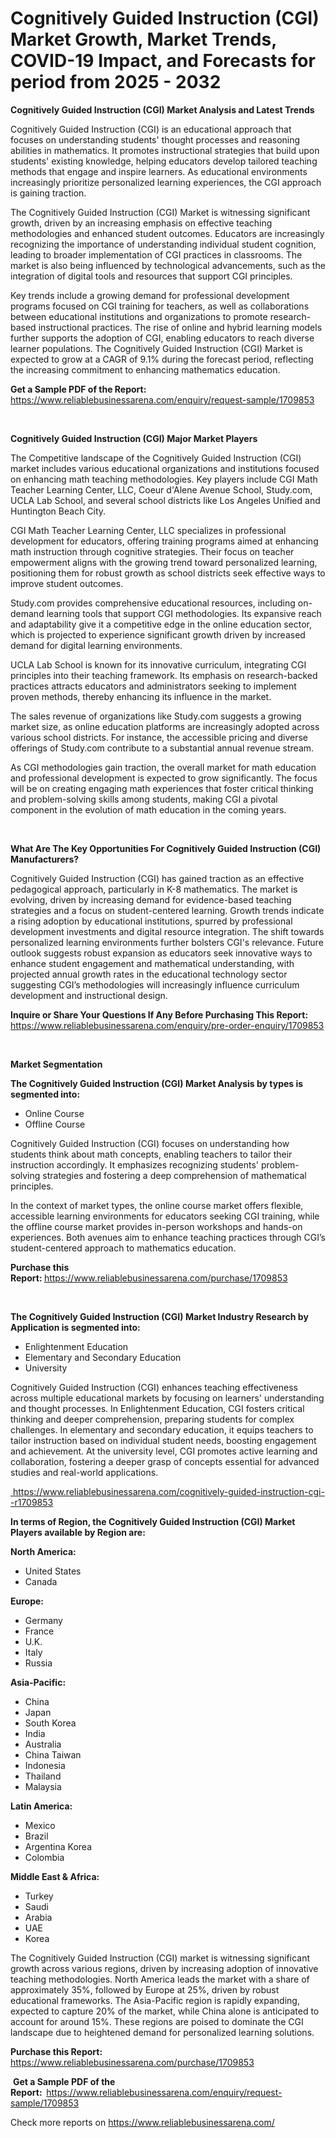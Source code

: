 <p><h1>Cognitively Guided Instruction (CGI) Market Growth, Market Trends, COVID-19 Impact, and Forecasts for period from 2025 - 2032</h1></p><p><strong>Cognitively Guided Instruction (CGI) Market Analysis and Latest Trends</strong></p>
<p><p>Cognitively Guided Instruction (CGI) is an educational approach that focuses on understanding students' thought processes and reasoning abilities in mathematics. It promotes instructional strategies that build upon students' existing knowledge, helping educators develop tailored teaching methods that engage and inspire learners. As educational environments increasingly prioritize personalized learning experiences, the CGI approach is gaining traction.</p><p>The Cognitively Guided Instruction (CGI) Market is witnessing significant growth, driven by an increasing emphasis on effective teaching methodologies and enhanced student outcomes. Educators are increasingly recognizing the importance of understanding individual student cognition, leading to broader implementation of CGI practices in classrooms. The market is also being influenced by technological advancements, such as the integration of digital tools and resources that support CGI principles.</p><p>Key trends include a growing demand for professional development programs focused on CGI training for teachers, as well as collaborations between educational institutions and organizations to promote research-based instructional practices. The rise of online and hybrid learning models further supports the adoption of CGI, enabling educators to reach diverse learner populations. The Cognitively Guided Instruction (CGI) Market is expected to grow at a CAGR of 9.1% during the forecast period, reflecting the increasing commitment to enhancing mathematics education.</p></p>
<p><strong>Get a Sample PDF of the Report:&nbsp;</strong> <a href="https://www.reliablebusinessarena.com/enquiry/request-sample/1709853?utm_campaign=3010&utm_medium=2&utm_source=Github&utm_content=ia&utm_term=27032025&utm_id=cognitively-guided-instruction-cgi">https://www.reliablebusinessarena.com/enquiry/request-sample/1709853</a></p>
<p>&nbsp;</p>
<p><strong>Cognitively Guided Instruction (CGI) Major Market Players</strong></p>
<p><p>The Competitive landscape of the Cognitively Guided Instruction (CGI) market includes various educational organizations and institutions focused on enhancing math teaching methodologies. Key players include CGI Math Teacher Learning Center, LLC, Coeur d'Alene Avenue School, Study.com, UCLA Lab School, and several school districts like Los Angeles Unified and Huntington Beach City.</p><p>CGI Math Teacher Learning Center, LLC specializes in professional development for educators, offering training programs aimed at enhancing math instruction through cognitive strategies. Their focus on teacher empowerment aligns with the growing trend toward personalized learning, positioning them for robust growth as school districts seek effective ways to improve student outcomes.</p><p>Study.com provides comprehensive educational resources, including on-demand learning tools that support CGI methodologies. Its expansive reach and adaptability give it a competitive edge in the online education sector, which is projected to experience significant growth driven by increased demand for digital learning environments.</p><p>UCLA Lab School is known for its innovative curriculum, integrating CGI principles into their teaching framework. Its emphasis on research-backed practices attracts educators and administrators seeking to implement proven methods, thereby enhancing its influence in the market.</p><p>The sales revenue of organizations like Study.com suggests a growing market size, as online education platforms are increasingly adopted across various school districts. For instance, the accessible pricing and diverse offerings of Study.com contribute to a substantial annual revenue stream.</p><p>As CGI methodologies gain traction, the overall market for math education and professional development is expected to grow significantly. The focus will be on creating engaging math experiences that foster critical thinking and problem-solving skills among students, making CGI a pivotal component in the evolution of math education in the coming years.</p></p>
<p>&nbsp;</p>
<p><strong>What Are The Key Opportunities For Cognitively Guided Instruction (CGI) Manufacturers?</strong></p>
<p><p>Cognitively Guided Instruction (CGI) has gained traction as an effective pedagogical approach, particularly in K-8 mathematics. The market is evolving, driven by increasing demand for evidence-based teaching strategies and a focus on student-centered learning. Growth trends indicate a rising adoption by educational institutions, spurred by professional development investments and digital resource integration. The shift towards personalized learning environments further bolsters CGI's relevance. Future outlook suggests robust expansion as educators seek innovative ways to enhance student engagement and mathematical understanding, with projected annual growth rates in the educational technology sector suggesting CGI’s methodologies will increasingly influence curriculum development and instructional design.</p></p>
<p><strong>Inquire or Share Your Questions If Any Before Purchasing This Report:</strong> <a href="https://www.reliablebusinessarena.com/enquiry/pre-order-enquiry/1709853?utm_campaign=3010&utm_medium=2&utm_source=Github&utm_content=ia&utm_term=27032025&utm_id=cognitively-guided-instruction-cgi">https://www.reliablebusinessarena.com/enquiry/pre-order-enquiry/1709853</a></p>
<p>&nbsp;</p>
<p><strong>Market Segmentation</strong></p>
<p><strong>The Cognitively Guided Instruction (CGI) Market Analysis by types is segmented into:</strong></p>
<p><ul><li>Online Course</li><li>Offline Course</li></ul></p>
<p><p>Cognitively Guided Instruction (CGI) focuses on understanding how students think about math concepts, enabling teachers to tailor their instruction accordingly. It emphasizes recognizing students' problem-solving strategies and fostering a deep comprehension of mathematical principles. </p><p>In the context of market types, the online course market offers flexible, accessible learning environments for educators seeking CGI training, while the offline course market provides in-person workshops and hands-on experiences. Both avenues aim to enhance teaching practices through CGI’s student-centered approach to mathematics education.</p></p>
<p><strong>Purchase this Report:&nbsp;</strong><a href="https://www.reliablebusinessarena.com/purchase/1709853?utm_campaign=3010&utm_medium=2&utm_source=Github&utm_content=ia&utm_term=27032025&utm_id=cognitively-guided-instruction-cgi">https://www.reliablebusinessarena.com/purchase/1709853</a></p>
<p>&nbsp;</p>
<p><strong>The Cognitively Guided Instruction (CGI) Market Industry Research by Application is segmented into:</strong></p>
<p><ul><li>Enlightenment Education</li><li>Elementary and Secondary Education</li><li>University</li></ul></p>
<p><p>Cognitively Guided Instruction (CGI) enhances teaching effectiveness across multiple educational markets by focusing on learners' understanding and thought processes. In Enlightenment Education, CGI fosters critical thinking and deeper comprehension, preparing students for complex challenges. In elementary and secondary education, it equips teachers to tailor instruction based on individual student needs, boosting engagement and achievement. At the university level, CGI promotes active learning and collaboration, fostering a deeper grasp of concepts essential for advanced studies and real-world applications.</p></p>
<p><a href="https://www.reliablebusinessarena.com/cognitively-guided-instruction-cgi--r1709853?utm_campaign=3010&utm_medium=2&utm_source=Github&utm_content=ia&utm_term=27032025&utm_id=cognitively-guided-instruction-cgi">&nbsp;https://www.reliablebusinessarena.com/cognitively-guided-instruction-cgi--r1709853</a></p>
<p><strong>In terms of Region, the Cognitively Guided Instruction (CGI) Market Players available by Region are:</strong></p>
<p>
    <p> <strong> North America: </strong>
        <ul>
            <li>United States</li>
            <li>Canada</li>
        </ul>
        </p> 
    <p> <strong> Europe: </strong>
        <ul>
            <li>Germany</li>
            <li>France</li>
            <li>U.K.</li>
            <li>Italy</li>
            <li>Russia</li>
        </ul>
        </p> 
    <p> <strong> Asia-Pacific: </strong>
        <ul>
            <li>China</li>
            <li>Japan</li>
            <li>South Korea</li>
            <li>India</li>
            <li>Australia</li>
            <li>China Taiwan</li>
            <li>Indonesia</li>
            <li>Thailand</li>
            <li>Malaysia</li>
        </ul>
        </p> 
    <p> <strong> Latin America: </strong>
        <ul>
            <li>Mexico</li>
            <li>Brazil</li>
            <li>Argentina Korea</li>
            <li>Colombia</li>
        </ul>
        </p> 
    <p> <strong> Middle East & Africa: </strong>
        <ul>
            <li>Turkey</li>
            <li>Saudi</li>
            <li>Arabia</li>
            <li>UAE</li>
            <li>Korea</li>
        </ul>
    </p>
    </p>
<p><p>The Cognitively Guided Instruction (CGI) market is witnessing significant growth across various regions, driven by increasing adoption of innovative teaching methodologies. North America leads the market with a share of approximately 35%, followed by Europe at 25%, driven by robust educational frameworks. The Asia-Pacific region is rapidly expanding, expected to capture 20% of the market, while China alone is anticipated to account for around 15%. These regions are poised to dominate the CGI landscape due to heightened demand for personalized learning solutions.</p></p>
<p><strong>Purchase this Report: </strong><a href="https://www.reliablebusinessarena.com/purchase/1709853?utm_campaign=3010&utm_medium=2&utm_source=Github&utm_content=ia&utm_term=27032025&utm_id=cognitively-guided-instruction-cgi">https://www.reliablebusinessarena.com/purchase/1709853</a></p>
<p>&nbsp;<strong>Get a Sample PDF of the Report:&nbsp;&nbsp;</strong><a href="https://www.reliablebusinessarena.com/enquiry/request-sample/1709853?utm_campaign=3010&utm_medium=2&utm_source=Github&utm_content=ia&utm_term=27032025&utm_id=cognitively-guided-instruction-cgi">https://www.reliablebusinessarena.com/enquiry/request-sample/1709853</a></p>
<p><strong></strong></p>
<p>Check more reports on <a href="https://www.reliablebusinessarena.com/?utm_campaign=3010&utm_medium=2&utm_source=Github&utm_content=ia&utm_term=27032025&utm_id=cognitively-guided-instruction-cgi">https://www.reliablebusinessarena.com/</a></p>
